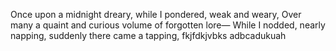 Once upon a midnight dreary, while I pondered, weak and weary,
Over many a quaint and curious volume of forgotten lore—
While I nodded, nearly napping, suddenly there came a tapping,
fkjfdkjvbks
adbcadukuah